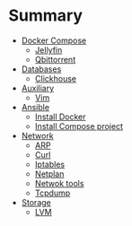# Summary

- [Docker Compose]()
  - [Jellyfin](./docker/compose/jellyfin.md)
  - [Qbittorrent](./docker/compose/qbittorrent.md)
- [Databases]()
  - [Clickhouse](./database/clickhouse.md)
- [Auxiliary]()
  - [Vim](./auxiliary/vim.md)
- [Ansible]()
  - [Install Docker](./ansible/install_docker.md)
  - [Install Compose project](./ansible/install_compose_project.md)
- [Network]()
  - [ARP](./network/arp.md)
  - [Curl](./network/curl.md)
  - [Iptables](./network/iptables.md)
  - [Netplan](./network/netplan.md)
  - [Netwok tools](./network/network_tools.md)
  - [Tcpdump](./network/tcpdump.md)
- [Storage]()
  - [LVM](./storage/lvm.md)
